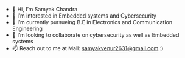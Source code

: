 - 👋 Hi, I’m Samyak Chandra
- 👀 I’m interested in Embedded systems and Cybersecurity
- 🌱 I’m currently pursueing B.E in Electronics and Communication Engineering
- 💞️ I’m looking to collaborate on cybersecurity as well as Embedded systems
- 📫 Reach out to me at Mail: samyakvenur2631@gmail.com :)

<!---
Samyak2631/Samyak2631 is a ✨ special ✨ repository because its `README.md` (this file) appears on your GitHub profile.
You can click the Preview link to take a look at your changes.
--->
